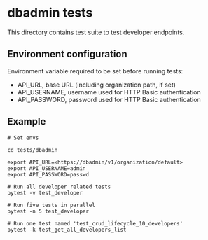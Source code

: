 # dbadmin tests

This directory contains test suite to test developer endpoints.

## Environment configuration

Environment variable required to be set before running tests:

* API_URL, base URL (including organization path, if set)
* API_USERNAME, username used for HTTP Basic authentication
* API_PASSWORD, password used for HTTP Basic authentication

## Example

    # Set envs

    cd tests/dbadmin

    export API_URL=<https://dbadmin/v1/organization/default>
    export API_USERNAME=admin
    export API_PASSWORD=passwd

    # Run all developer related tests
    pytest -v test_developer

    # Run five tests in parallel
    pytest -n 5 test_developer

    # Run one test named 'test_crud_lifecycle_10_developers'
    pytest -k test_get_all_developers_list
